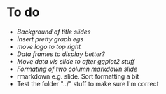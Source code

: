 # To do
+ *Background of title slides*
+ *Insert pretty graph egs*
+ *move logo to top right*
+ *Data frames to display better?*
+ *Move data vis slide to after ggplot2 stuff*
+ *Formating of two column markdown slide*
+ rmarkdown e.g. slide. Sort formatting a bit
+ Test the folder "../" stuff  to make sure I'm correct